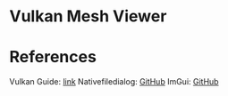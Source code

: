 # Vulkan Mesh Viewer

# References
Vulkan Guide: [link](https://vkguide.dev/docs/great_resources)
Nativefiledialog: [GitHub](https://github.com/mlabbe/nativefiledialog)
ImGui: [GitHub](https://github.com/ocornut/imgui/)
